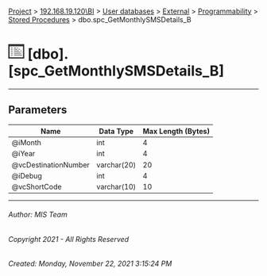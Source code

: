 #### 

[Project](../../../../../index.md) > [192.168.19.120\\BI](../../../../index.md) > [User databases](../../../index.md) > [External](../../index.md) > [Programmability](../index.md) > [Stored Procedures](Stored_Procedures.md) > dbo.spc_GetMonthlySMSDetails_B

# ![Stored Procedures](../../../../../Images/StoredProcedure32.png) [dbo].[spc_GetMonthlySMSDetails_B]

---

## <a name="#parameters"></a>Parameters

| Name | Data Type | Max Length (Bytes) |
|---|---|---|
| @iMonth | int | 4 |
| @iYear | int | 4 |
| @vcDestinationNumber | varchar(20) | 20 |
| @iDebug | int | 4 |
| @vcShortCode | varchar(10) | 10 |


---

###### Author:  MIS Team

###### Copyright 2021 - All Rights Reserved

###### Created: Monday, November 22, 2021 3:15:24 PM

